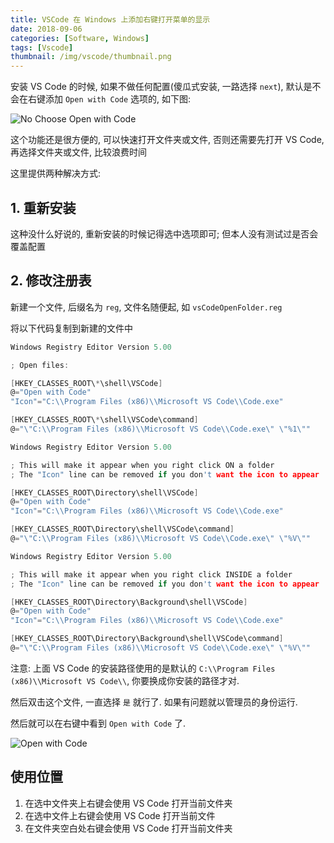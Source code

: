 ```yaml
---
title: VSCode 在 Windows 上添加右键打开菜单的显示
date: 2018-09-06
categories: [Software, Windows]
tags: [Vscode]
thumbnail: /img/vscode/thumbnail.png
---
```


安装 VS Code 的时候, 如果不做任何配置(傻瓜式安装, 一路选择 `next`), 默认是不会在右键添加 `Open with Code` 选项的, 如下图:

![No Choose Open with Code](/img/vscode/015.png)

这个功能还是很方便的, 可以快速打开文件夹或文件, 否则还需要先打开 VS Code, 再选择文件夹或文件, 比较浪费时间

这里提供两种解决方式:

## 1. 重新安装

这种没什么好说的, 重新安装的时候记得选中选项即可; 但本人没有测试过是否会覆盖配置

## 2. 修改注册表

新建一个文件, 后缀名为 `reg`, 文件名随便起, 如 `vsCodeOpenFolder.reg`

将以下代码复制到新建的文件中

```c
Windows Registry Editor Version 5.00

; Open files:

[HKEY_CLASSES_ROOT\*\shell\VSCode]
@="Open with Code"
"Icon"="C:\\Program Files (x86)\\Microsoft VS Code\\Code.exe"

[HKEY_CLASSES_ROOT\*\shell\VSCode\command]
@="\"C:\\Program Files (x86)\\Microsoft VS Code\\Code.exe\" \"%1\""

Windows Registry Editor Version 5.00

; This will make it appear when you right click ON a folder
; The "Icon" line can be removed if you don't want the icon to appear

[HKEY_CLASSES_ROOT\Directory\shell\VSCode]
@="Open with Code"
"Icon"="C:\\Program Files (x86)\\Microsoft VS Code\\Code.exe"

[HKEY_CLASSES_ROOT\Directory\shell\VSCode\command]
@="\"C:\\Program Files (x86)\\Microsoft VS Code\\Code.exe\" \"%V\""

Windows Registry Editor Version 5.00

; This will make it appear when you right click INSIDE a folder
; The "Icon" line can be removed if you don't want the icon to appear

[HKEY_CLASSES_ROOT\Directory\Background\shell\VSCode]
@="Open with Code"
"Icon"="C:\\Program Files (x86)\\Microsoft VS Code\\Code.exe"

[HKEY_CLASSES_ROOT\Directory\Background\shell\VSCode\command]
@="\"C:\\Program Files (x86)\\Microsoft VS Code\\Code.exe\" \"%V\""
```

注意: 上面 VS Code 的安装路径使用的是默认的  `C:\\Program Files (x86)\\Microsoft VS Code\\`, 你要换成你安装的路径才对.

然后双击这个文件, 一直选择 `是` 就行了. 如果有问题就以管理员的身份运行.

然后就可以在右键中看到 `Open with Code` 了.

![Open with Code](/img/vscode/016.png)

## 使用位置

1. 在选中文件夹上右键会使用 VS Code 打开当前文件夹
2. 在选中文件上右键会使用 VS Code 打开当前文件
3. 在文件夹空白处右键会使用 VS Code 打开当前文件夹
